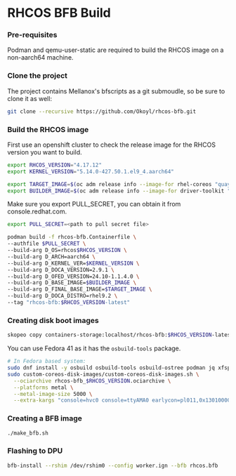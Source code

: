 # RHCOS BFB Build

### Pre-requisites
Podman and qemu-user-static are required to build the RHCOS image on a non-aarch64 machine.


### Clone the project
The project contains Mellanox's bfscripts as a git submoudle, so be sure to clone it as well:
```bash
git clone --recursive https://github.com/Okoyl/rhcos-bfb.git
```

### Build the RHCOS image
First use an openshift cluster to check the release image for the RHCOS version you want to build.
```bash
export RHCOS_VERSION="4.17.12"
export KERNEL_VERSION="5.14.0-427.50.1.el9_4.aarch64"

export TARGET_IMAGE=$(oc adm release info --image-for rhel-coreos "quay.io/openshift-release-dev/ocp-release:"$RHCOS_VERSION"-aarch64")
export BUILDER_IMAGE=$(oc adm release info --image-for driver-toolkit "quay.io/openshift-release-dev/ocp-release:"$RHCOS_VERSION"-aarch64")
```

Make sure you export PULL_SECRET, you can obtain it from console.redhat.com.
```bash
export PULL_SECRET=<path to pull secret file>
```

```bash
podman build -f rhcos-bfb.Containerfile \
--authfile $PULL_SECRET \
--build-arg D_OS=rhcos$RHCOS_VERSION \
--build-arg D_ARCH=aarch64 \
--build-arg D_KERNEL_VER=$KERNEL_VERSION \
--build-arg D_DOCA_VERSION=2.9.1 \
--build-arg D_OFED_VERSION=24.10-1.1.4.0 \
--build-arg D_BASE_IMAGE=$BUILDER_IMAGE \
--build-arg D_FINAL_BASE_IMAGE=$TARGET_IMAGE \
--build-arg D_DOCA_DISTRO=rhel9.2 \
--tag "rhcos-bfb:$RHCOS_VERSION-latest"
```

### Creating disk boot images
```bash
skopeo copy containers-storage:localhost/rhcos-bfb:$RHCOS_VERSION-latest oci-archive:rhcos-bfb_$RHCOS_VERSION.ociarchive
```

You can use Fedora 41 as it has the `osbuild-tools` package.
```bash
# In Fedora based system:
sudo dnf install -y osbuild osbuild-tools osbuild-ostree podman jq xfsprogs
sudo custom-coreos-disk-images/custom-coreos-disk-images.sh \
  --ociarchive rhcos-bfb_$RHCOS_VERSION.ociarchive \
  --platforms metal \
  --metal-image-size 5000 \
  --extra-kargs "console=hvc0 console=ttyAMA0 earlycon=pl011,0x13010000 ignore_loglevel"
```

### Creating a BFB image
```bash
./make_bfb.sh
```

### Flashing to DPU
```bash
bfb-install --rshim /dev/rshim0 --config worker.ign --bfb rhcos.bfb
```
